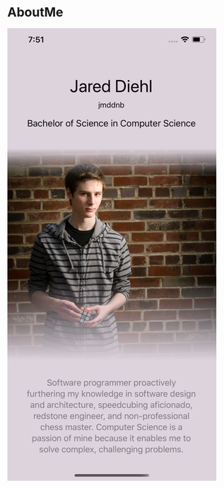 # AboutMe

![About Me](https://github.com/jaredible/CS4220-Project-1/blob/master/Screenshots/screenshot0.png)

